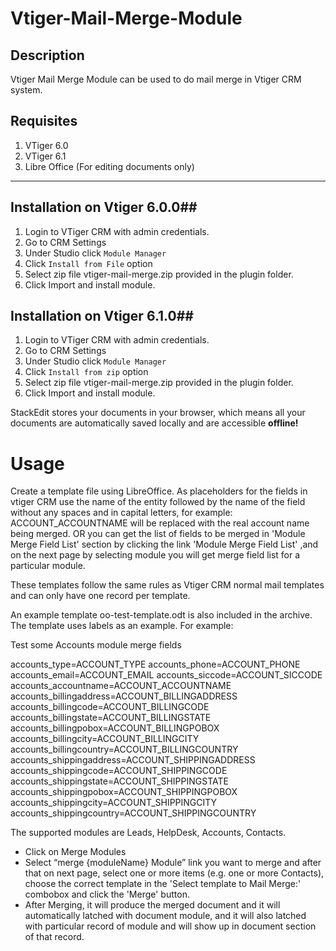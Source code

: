Vtiger-Mail-Merge-Module
===================

**Description**
----------------

Vtiger Mail Merge Module can be used to do mail merge in Vtiger CRM system. 

Requisites
----------

1. VTiger 6.0
1. VTiger 6.1
3. Libre Office (For editing documents only)

-------------

## Installation on Vtiger 6.0.0##

 1. Login to VTiger CRM with admin credentials.
 2. Go to CRM Settings
 3. Under Studio click `Module Manager`
 4. Click `Install from File` option
 5. Select zip file vtiger-mail-merge.zip provided in the plugin folder.
 6. Click Import and install module.
 
## Installation on Vtiger 6.1.0##
 1. Login to VTiger CRM with admin credentials.
 2. Go to CRM Settings
 3. Under Studio click `Module Manager`
 4. Click `Install from zip` option
 5. Select zip file vtiger-mail-merge.zip provided in the plugin folder.
 6. Click Import and install module.

StackEdit stores your documents in your browser, which means all your documents are automatically saved locally and are accessible **offline!**

Usage
=====

Create a template file using  LibreOffice. As placeholders for the fields in vtiger CRM use the name of the entity followed by the name of the field without any spaces and in capital letters, for example:  ACCOUNT_ACCOUNTNAME will be replaced with the real account name being merged.
OR 
you can get the list of fields to be merged in 'Module Merge Field List' section by clicking the link 'Module Merge Field List' ,and on the next page by selecting module you will get merge field list
for a particular module.

These templates follow the same rules as Vtiger CRM normal mail templates and can only have one record per template. 

An example template oo-test-template.odt is also included in the archive. The template uses labels as an example. For example:

Test some Accounts module merge fields

accounts_type=ACCOUNT_TYPE
accounts_phone=ACCOUNT_PHONE
accounts_email=ACCOUNT_EMAIL
accounts_siccode=ACCOUNT_SICCODE
accounts_accountname=ACCOUNT_ACCOUNTNAME
accounts_billingaddress=ACCOUNT_BILLINGADDRESS
accounts_billingcode=ACCOUNT_BILLINGCODE
accounts_billingstate=ACCOUNT_BILLINGSTATE
accounts_billingpobox=ACCOUNT_BILLINGPOBOX
accounts_billingcity=ACCOUNT_BILLINGCITY
accounts_billingcountry=ACCOUNT_BILLINGCOUNTRY
accounts_shippingaddress=ACCOUNT_SHIPPINGADDRESS
accounts_shippingcode=ACCOUNT_SHIPPINGCODE
accounts_shippingstate=ACCOUNT_SHIPPINGSTATE
accounts_shippingpobox=ACCOUNT_SHIPPINGPOBOX
accounts_shippingcity=ACCOUNT_SHIPPINGCITY
accounts_shippingcountry=ACCOUNT_SHIPPINGCOUNTRY

The supported modules are Leads, HelpDesk, Accounts, Contacts.

 - Click on Merge  Modules
 - Select “merge {moduleName} Module” link you want to merge and after that  on next page, select one or more items (e.g. one or more Contacts), choose the correct template in the 'Select template to Mail Merge:' combobox and click the 'Merge' button.
 - After Merging, it will produce the merged document and it will automatically latched with document module, and it will also latched with particular record of module  and will show up in document section of that record.
